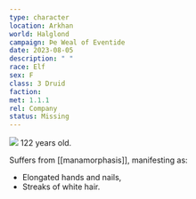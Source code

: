 ```yaml
---
type: character
location: Arkhan 
world: Halglond
campaign: Þe Weal of Eventide 
date: 2023-08-05
description: " "
race: Elf
sex: F
class: 3 Druid
faction: 
met: 1.1.1
rel: Company
status: Missing
---
```

[![](https://5e.tools/img/adventure/OotA/074-ooa09-04.webp)](https://5e.tools/img/adventure/OotA/074-ooa09-04.webp)
122 years old.

Suffers from [[manamorphasis]], manifesting as:
 - Elongated hands and nails,
 - Streaks of white hair.